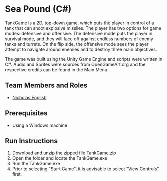# Sea Pound (C#)

TankGame is a 2D, top-down game, which puts the player in control of a tank that can shoot explosive missiles. The player has two options for game modes:
defensive and offensive. The defensive mode puts the player in survival mode, and they will face off against endless numbers of enemy tanks and turrets. 
On the flip side, the offensive mode sees the player attempt to navigate around enemies and to destroy three main objectives.

The game was built using the Unity Game Engine and scripts were written in C#. Audio and Sprites were sources from OpenGameArt.org and the respective credits
can be found in the Main Menu.


## Team Members and Roles

* [Nicholas English](https://github.com/NWEenglish/CIS641-HW2-English)

## Prerequisites

* Using a Windows machine

## Run Instructions

1. Download and unzip the zipped file [TankGame.zip](https://github.com/NWEenglish/GVSU-CIS641-Sea-Pound/blob/master/TankGame.zip)
2. Open the folder and locate the TankGame.exe
3. Run the TankGame.exe
4. Prior to selecting "Start Game", it is advisable to select "View Controls" first.